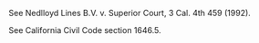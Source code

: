 See Nedlloyd Lines B.V. v. Superior Court, 3 Cal. 4th 459 (1992).

See California Civil Code section 1646.5.
